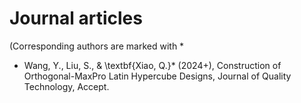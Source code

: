 Journal articles
====
(Corresponding authors are marked with \*

* Wang, Y., Liu, S., \& \textbf{Xiao, Q.}\* (2024+), Construction of Orthogonal-MaxPro Latin Hypercube Designs, Journal of Quality Technology, Accept.
